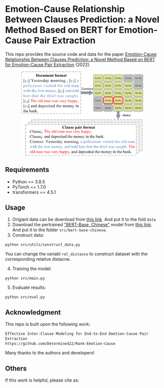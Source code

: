 # Emotion-Cause Relationship Between Clauses Prediction: a Novel Method Based on BERT for Emotion-Cause Pair Extraction

This repo provides the source code and data for the paper [Emotion-Cause Relationship Between Clauses Prediction: a Novel Method Based on BERT for Emotion-Cause Pair Extraction]() (2022).


<p align="center">
  <img src="example.png" width="400" title="An example of data reconstruction" alt="">
</p>

## Requirements

- Python == 3.8.5
- PyTorch == 1.7.0
- transformers == 4.5.1

##  Usage
1. Origianl data can be download from [this link](https://github.com/Determined22/Rank-Emotion-Cause). And put it to the fold `data`
2. Download the pertrained ["BERT-Base, Chinese"](https://github.com/google-research/bert) model from [this link](https://s3.amazonaws.com/models.huggingface.co/bert/bert-base-chinese.tar.gz). And put it to the folder `src/bert-base-chinese`.
3. Construct data:

```
python src/utils/construct_data.py
```
You can change the variabl `rel_distance` to construct dataset with the corresponding relative distacne.

4. Training the model:

```
python src/main.py
```

5. Evaluate results:
```
python src/eval.py
```


##  Acknowledgment
This repo is built upon the following work: 
```
Effective Inter-Clause Modeling for End-to-End Emotion-Cause Pair Extraction
https://github.com/Determined22/Rank-Emotion-Cause
```

Many thanks to the authors and developers!

## Others
If this work is helpful, please cite as:
```bib

```
